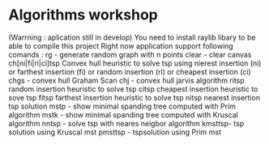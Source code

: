 # Algorithms workshop 
(Warrning : aplication still in develop)
You need to install raylib libary to be able to compile this project
Right now application support following comands :
	rg <n> - generate random graph with n points
	clear - clear canvas
	ch[ni|fi|ri|ci]tsp Convex hull heuristic to solve tsp using nierest insertion (ni) or farthest insertion (fi) or random insertion (ri) or cheapest insertion (ci)
	chgs - convex hull Graham Scan
	chj - convex hull jarvis algorithm
	ritsp random insertion heuristic to solve tsp
	citsp cheapest insertion heuristic to sove tsp
	fitsp farthest insertion heuristic to solve tsp
	nitsp nearest insertion tsp solution
	mstp - show minimal spanding tree computed with Prim algorithm
	mstk - show minimal spanding tree computed with Kruscal algorithm
	nntsp - solve tsp with neares neigbor algorithm
	kmsttsp- tsp solution using Kruscal mst
	pmsttsp - tspsolution using Prim mst
